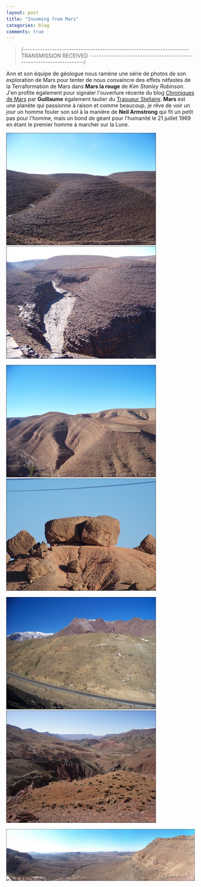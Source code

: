 ```yaml
---
layout: post
title: "Incoming from Mars"
categories: blog
comments: true
---
```


> /---------------------------------------------------------------------
> TRANSMISSION RECEIVED
> ---------------------------------------------------------------------/

Ann et son équipe de géologue nous ramène une série de photos de son exploration de Mars pour tenter de nous convaincre des effets néfastes de la Terraformation de Mars dans **Mars la rouge** de *Kim Stanley Robinson*. J'en profite également pour signaler l'ouverture récente du blog [Chroniques de Mars](http://chroniquesmars.wordpress.com/) par **Guillaume** également taulier du [Traqueur Stellaire](http://www.traqueur-stellaire.net). **Mars** est une planète qui passionne à raison et comme beaucoup, je rêve de voir un jour un homme fouler son sol à la manière de **Neil Armstrong** qui fit un petit pas pour l'homme, mais un bond de géant pour l'humanité le 21 juillet 1969 en étant le premier homme à marcher sur la Lune.

[![pics](https://github.com/homeostasie/bouquins/raw/master/_pics/blog/2011/marsoc1t.jpg)](https://github.com/homeostasie/bouquins/raw/master/_pics/blog/2011/marsoc1.jpg) [![pics](https://github.com/homeostasie/bouquins/raw/master/_pics/blog/2011/marsoc3t.jpg)](https://github.com/homeostasie/bouquins/raw/master/_pics/blog/2011/marsoc3.jpg)

[![pics](https://github.com/homeostasie/bouquins/raw/master/_pics/blog/2011/marsoc4t.jpg)](https://github.com/homeostasie/bouquins/raw/master/_pics/blog/2011/marsoc4.jpg) [![pics](https://github.com/homeostasie/bouquins/raw/master/_pics/blog/2011/marsoc5t.jpg)](https://github.com/homeostasie/bouquins/raw/master/_pics/blog/2011/marsoc5.jpg)

[![pics](https://github.com/homeostasie/bouquins/raw/master/_pics/blog/2011/marsoc6t.jpg)](https://github.com/homeostasie/bouquins/raw/master/_pics/blog/2011/marsoc6.jpg) [![pics](https://github.com/homeostasie/bouquins/raw/master/_pics/blog/2011/marsoc7t.jpg)](https://github.com/homeostasie/bouquins/raw/master/_pics/blog/2011/marsoc7.jpg)

[![pics](https://github.com/homeostasie/bouquins/raw/master/_pics/blog/2011/marsoc2t.jpg)](https://github.com/homeostasie/bouquins/raw/master/_pics/blog/2011/marsoc2.jpg) 

